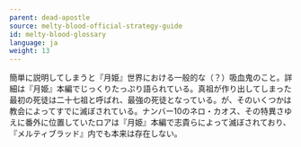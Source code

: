 ```yaml
---
parent: dead-apostle
source: melty-blood-official-strategy-guide
id: melty-blood-glossary
language: ja
weight: 13
---
```


簡単に説明してしまうと『月姫』世界における一般的な（？）吸血鬼のこと。詳細は『月姫』本編でじっくりたっぷり語られている。真祖が作り出してしまった最初の死徒は二十七祖と呼ばれ、最強の死徒となっている。が、そのいくつかは教会によってすでに滅ぼされている。ナンバー10のネロ・カオス、その特異さゆえに番外に位置していたロアは『月姫』本編で志貴らによって滅ぼされており、『メルティブラッド』内でも本来は存在しない。
